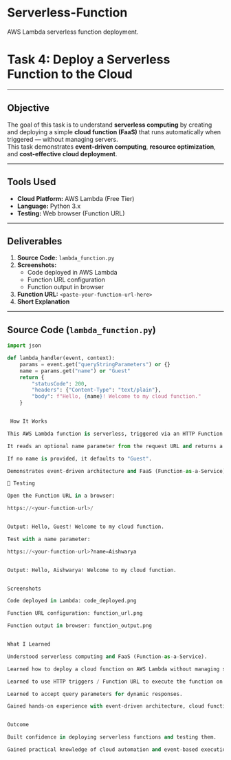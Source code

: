 # Serverless-Function
AWS Lambda serverless function deployment.

# Task 4: Deploy a Serverless Function to the Cloud

---

## Objective
The goal of this task is to understand **serverless computing** by creating and deploying a simple **cloud function (FaaS)** that runs automatically when triggered — without managing servers.  
This task demonstrates **event-driven computing**, **resource optimization**, and **cost-effective cloud deployment**.

---

## Tools Used
- **Cloud Platform:** AWS Lambda (Free Tier)  
- **Language:** Python 3.x  
- **Testing:** Web browser (Function URL)

---

## Deliverables
1. **Source Code:** `lambda_function.py`  
2. **Screenshots:**  
   - Code deployed in AWS Lambda  
   - Function URL configuration  
   - Function output in browser  
3. **Function URL:** `<paste-your-function-url-here>`  
4. **Short Explanation**

---

## Source Code (`lambda_function.py`)
```python
import json

def lambda_handler(event, context):
    params = event.get("queryStringParameters") or {}
    name = params.get("name") or "Guest"
    return {
        "statusCode": 200,
        "headers": {"Content-Type": "text/plain"},
        "body": f"Hello, {name}! Welcome to my cloud function."
    }


 How It Works

This AWS Lambda function is serverless, triggered via an HTTP Function URL.

It reads an optional name parameter from the request URL and returns a greeting message.

If no name is provided, it defaults to "Guest".

Demonstrates event-driven architecture and FaaS (Function-as-a-Service) in AWS.

🧪 Testing

Open the Function URL in a browser:

https://<your-function-url>/


Output: Hello, Guest! Welcome to my cloud function.

Test with a name parameter:

https://<your-function-url>?name=Aishwarya


Output: Hello, Aishwarya! Welcome to my cloud function.


Screenshots

Code deployed in Lambda: code_deployed.png

Function URL configuration: function_url.png

Function output in browser: function_output.png


What I Learned

Understood serverless computing and FaaS (Function-as-a-Service).

Learned how to deploy a cloud function on AWS Lambda without managing servers.

Learned to use HTTP triggers / Function URL to execute the function on demand.

Learned to accept query parameters for dynamic responses.

Gained hands-on experience with event-driven architecture, cloud function testing, and free-tier deployment.


Outcome

Built confidence in deploying serverless functions and testing them.

Gained practical knowledge of cloud automation and event-based execution.l knowledge of **cloud automation** and **event-based execution**.
